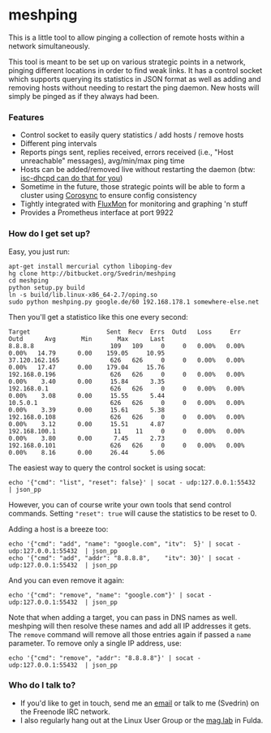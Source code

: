 # meshping #

This is a little tool to allow pinging a collection of remote hosts within a network simultaneously.

This tool is meant to be set up on various strategic points in a network, pinging different locations in order to find weak links. It has a control socket which supports querying its statistics in JSON format as well as adding and removing hosts without needing to restart the ping daemon. New hosts will simply be pinged as if they always had been.

### Features ###

* Control socket to easily query statistics / add hosts / remove hosts
* Different ping intervals
* Reports pings sent, replies received, errors received (i.e., "Host unreachable" messages), avg/min/max ping time
* Hosts can be added/removed live without restarting the daemon (btw: [isc-dhcpd can do that for you](http://blog.svedr.in/posts/fun-with-dhcpd-hooks.html))
* Sometime in the future, those strategic points will be able to form a cluster using [Corosync](http://corosync.github.io/corosync/) to ensure config consistency
* Tightly integrated with [FluxMon](http://fluxmon.de) for monitoring and graphing 'n stuff
* Provides a Prometheus interface at port 9922

### How do I get set up? ###

Easy, you just run:

```
apt-get install mercurial cython liboping-dev
hg clone http://bitbucket.org/Svedrin/meshping
cd meshping
python setup.py build
ln -s build/lib.linux-x86_64-2.7/oping.so
sudo python meshping.py google.de/60 192.168.178.1 somewhere-else.net
```

Then you'll get a statistico like this one every second:

```
Target                     Sent  Recv  Errs  Outd   Loss     Err    Outd      Avg       Min       Max      Last
8.8.8.8                     109   109     0     0   0.00%   0.00%   0.00%   14.79      0.00    159.05     10.95
37.120.162.165              626   626     0     0   0.00%   0.00%   0.00%   17.47      0.00    179.04     15.76
192.168.0.196               626   626     0     0   0.00%   0.00%   0.00%    3.40      0.00     15.84      3.35
192.168.0.1                 626   626     0     0   0.00%   0.00%   0.00%    3.08      0.00     15.55      5.44
10.5.0.1                    626   626     0     0   0.00%   0.00%   0.00%    3.39      0.00     15.61      5.38
192.168.0.108               626   626     0     0   0.00%   0.00%   0.00%    3.12      0.00     15.51      4.87
192.168.100.1                11    11     0     0   0.00%   0.00%   0.00%    3.80      0.00      7.45      2.73
192.168.0.101               626   626     0     0   0.00%   0.00%   0.00%    8.16      0.00     26.44      5.06
```

The easiest way to query the control socket is using socat:

```
echo '{"cmd": "list", "reset": false}' | socat - udp:127.0.0.1:55432  | json_pp
```

However, you can of course write your own tools that send control commands. Setting `"reset": true` will cause the statistics to be reset to 0.

Adding a host is a breeze too:

```
echo '{"cmd": "add", "name": "google.com", "itv":  5}' | socat - udp:127.0.0.1:55432  | json_pp
echo '{"cmd": "add", "addr": "8.8.8.8",    "itv": 30}' | socat - udp:127.0.0.1:55432  | json_pp
```

And you can even remove it again:

```
echo '{"cmd": "remove", "name": "google.com"}' | socat - udp:127.0.0.1:55432  | json_pp
```

Note that when adding a target, you can pass in DNS names as well. meshping will then resolve these names and add all IP addresses it gets. The `remove` command will remove all those entries again if passed a `name` parameter. To remove only a single IP address, use:

```
echo '{"cmd": "remove", "addr": "8.8.8.8"}' | socat - udp:127.0.0.1:55432  | json_pp
```

### Who do I talk to? ###

* If you'd like to get in touch, send me an [email](mailto:i.am@svedr.in) or talk to me (Svedrin) on the Freenode IRC network.
* I also regularly hang out at the Linux User Group or the [mag.lab](http://mag.lab.sh) in Fulda.

